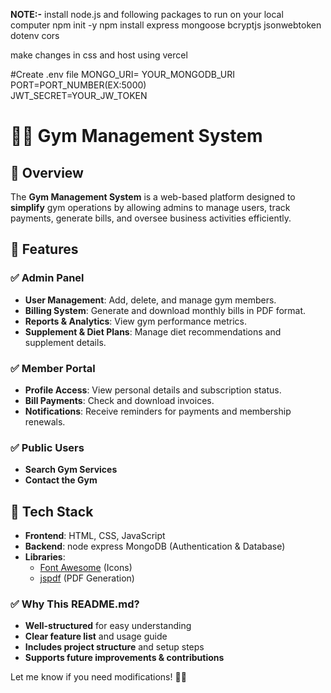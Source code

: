 **NOTE:-**
install node.js
and following packages to run on your local computer
npm init -y
npm install express mongoose bcryptjs jsonwebtoken dotenv cors

make changes in css and host using vercel

#Create .env file
MONGO_URI=  YOUR_MONGODB_URI<br>
PORT=PORT_NUMBER(EX:5000)<br>
JWT_SECRET=YOUR_JW_TOKEN<br>


# 🏋️‍♂️ Gym Management System  

## 📌 Overview  
The **Gym Management System** is a web-based platform designed to **simplify** gym operations by allowing admins to manage users, track payments, generate bills, and oversee business activities efficiently.  

## 🚀 Features  
### ✅ **Admin Panel**  
- **User Management**: Add, delete, and manage gym members.  
- **Billing System**: Generate and download monthly bills in PDF format.  
- **Reports & Analytics**: View gym performance metrics.  
- **Supplement & Diet Plans**: Manage diet recommendations and supplement details.  

### ✅ **Member Portal**  
- **Profile Access**: View personal details and subscription status.  
- **Bill Payments**: Check and download invoices.  
- **Notifications**: Receive reminders for payments and membership renewals.  

### ✅ **Public Users**  
- **Search Gym Services**  
- **Contact the Gym**  

## 🎨 **Tech Stack**  
- **Frontend**: HTML, CSS, JavaScript  
- **Backend**: node express MongoDB (Authentication & Database)  
- **Libraries**:  
  - [Font Awesome](https://fontawesome.com/) (Icons)  
  - [jspdf](https://github.com/parallax/jsPDF) (PDF Generation)  


### ✅ **Why This README.md?**
- **Well-structured** for easy understanding  
- **Clear feature list** and usage guide  
- **Includes project structure** and setup steps  
- **Supports future improvements & contributions**  

Let me know if you need modifications! 🚀😊

